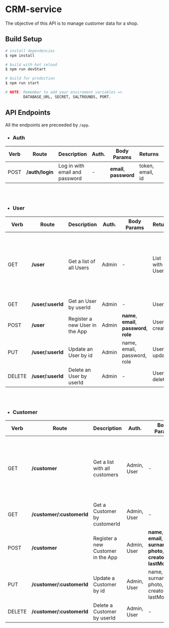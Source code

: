 # CRM-service

The objective of this API is to manage customer data for a shop.

## Build Setup

```bash
# install dependencies
$ npm install

# build with hot reload
$ npm run devStart

# build for production
$ npm run start

# NOTE: Remember to add your enviroment variables => 
        DATABASE_URL, SECRET, SALTROUNDS, PORT.  
```

## API Endpoints
All the endpoints are preceeded by `/app`.

- ### Auth

|Verb|Route|Description|Auth.|Body Params|Returns|Notes|
|-|-|-|-|-|-|-|
|POST|**/auth/login** |Log in with email and password|-|**email**, **password**|token, email, id|-
##
<br>

- ### User

|Verb|Route|Description|Auth.|Body Params|Returns|Notes|
|-|-|-|-|-|-|-|
|GET|**/user** |Get a list of all Users|Admin|-|List with all Users|Pagination of 10 pages by default. It can be changed using query (limit and page)|
|GET|**/user/:userId** |Get an User by userId|Admin|-|User|-
|POST|**/user**|Register a new User in the App|Admin|**name**, **email**, **password**, **role**|User created|-|
|PUT|**/user/:userId**|Update an User by id|Admin|name, email, password, role|User updated|-|
|DELETE|**/user/:userId** |Delete an User by userId|Admin|-|User deleted|-

##
<br>

- ### Customer

|Verb|Route|Description|Auth.|Body Params|Returns|Notes|
|-|-|-|-|-|-|-|
|GET|**/customer** |Get a list with all customers|Admin, User|-|List with all Customers|Pagination of 10 pages by default. It can be changed using query (limit and page)|
|GET|**/customer/:customerId** |Get a Customer by customerId|Admin, User|-|Customer|-
|POST|**/customer**|Register a new Customer in the App|Admin, User|**name**, **email**, **surname**, **photo**, **creator**, **lastModified**|Customer created|-|
|PUT|**/customer/:customerId**|Update a Customer by id|Admin, User|name, email, surname, photo, creator, lastModified|Customer updated|-
|DELETE|**/customer/:customerId** |Delete a Customer by userId|Admin, User|-|Customer deleted|-

##

